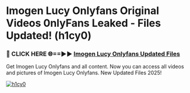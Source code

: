 # Imogen Lucy Onlyfans Original Videos 0nlyFans Leaked - Files Updated! (h1cy0)

<h3>🔴 CLICK HERE 🌐==►► <a href="https://tinyurl.com/ehrbuxhb" rel="nofollow">Imogen Lucy Onlyfans Updated Files</a></h3>

Get Imogen Lucy Onlyfans and all content. Now you can access all videos and pictures of Imogen Lucy Onlyfans. New Updated Files 2025!

[![h1cy0](https://i.imgur.com/lVYEuWS.gif)](https://tinyurl.com/ehrbuxhb)
